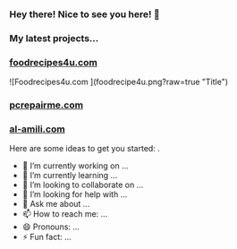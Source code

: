 ### Hey there! Nice to see you here! 👋

### My latest projects...

<h3><a href="https://foodrecipes4u.com" rel="nofollow">foodrecipes4u.com</a></h3>
![Foodrecipes4u.com ](foodrecipe4u.png?raw=true "Title")
<h3><a href="https://pcrepairme.com" rel="nofollow">pcrepairme.com</a></h3>

<h3><a href="https://al-amili.com" rel="nofollow">al-amili.com</a></h3>

Here are some ideas to get you started: .

- 🔭 I’m currently working on ...
- 🌱 I’m currently learning ...
- 👯 I’m looking to collaborate on ...
- 🤔 I’m looking for help with ...
- 💬 Ask me about ...
- 📫 How to reach me: ...
- 😄 Pronouns: ...
- ⚡ Fun fact: ...
